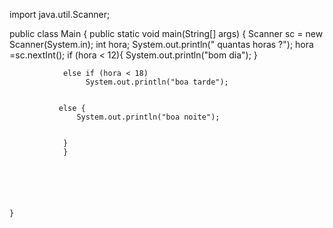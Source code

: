 import java.util.Scanner;

public class Main {
    public static void main(String[] args) {
        Scanner sc = new Scanner(System.in);
                int hora;
                System.out.println(" quantas horas ?");
                hora =sc.nextInt();
                if (hora < 12){
                    System.out.println("bom dia");
                }

                else if (hora < 18)
                     System.out.println("boa tarde");


               else {
                   System.out.println("boa noite");


                }
                }






    }



